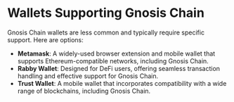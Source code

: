 # Wallets Supporting Gnosis Chain

Gnosis Chain wallets are less common and typically require specific support. Here are options:

* **Metamask**: A widely-used browser extension and mobile wallet that supports Ethereum-compatible networks, including Gnosis Chain.
* **Rabby Wallet**: Designed for DeFi users, offering seamless transaction handling and effective support for Gnosis Chain.
* **Trust Wallet**: A mobile wallet that incorporates compatibility with a wide range of blockchains, including Gnosis Chain.



